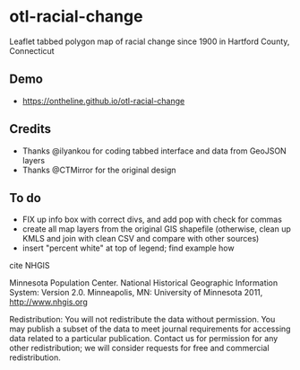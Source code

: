 # otl-racial-change
Leaflet tabbed polygon map of racial change since 1900 in Hartford County, Connecticut

## Demo
- https://ontheline.github.io/otl-racial-change

## Credits
- Thanks @ilyankou for coding tabbed interface and data from GeoJSON layers
- Thanks @CTMirror for the original design

## To do

- FIX up info box with correct divs, and add pop with check for commas
- create all map layers from the original GIS shapefile (otherwise, clean up KMLS and join with clean CSV and compare with other sources)
- insert "percent white" at top of legend; find example how

cite NHGIS

Minnesota Population Center. National Historical Geographic Information System: Version 2.0. Minneapolis, MN: University of Minnesota 2011, http://www.nhgis.org

Redistribution: You will not redistribute the data without permission. You may publish a subset of the data to meet journal requirements for accessing data related to a particular publication. Contact us for permission for any other redistribution; we will consider requests for free and commercial redistribution.
